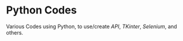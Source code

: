 # Python Codes

Various Codes using Python, to use/create _API_, _TKinter_, _Selenium_, and others.
